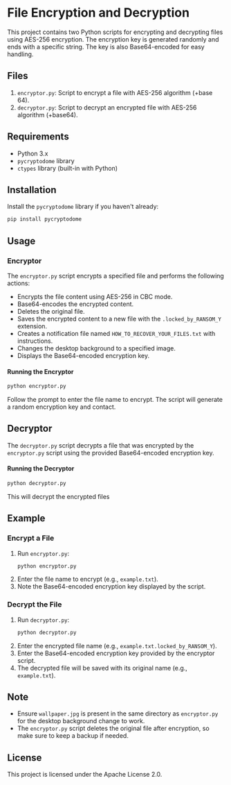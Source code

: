 # File Encryption and Decryption

This project contains two Python scripts for encrypting and decrypting files using AES-256 encryption. The encryption key is generated randomly and ends with a specific string. The key is also Base64-encoded for easy handling.

## Files

1. `encryptor.py`: Script to encrypt a file with AES-256 algorithm (+base 64).
2. `decryptor.py`: Script to decrypt an encrypted file with AES-256 algorithm (+base64).

## Requirements

- Python 3.x
- `pycryptodome` library
- `ctypes` library (built-in with Python)

## Installation

Install the `pycryptodome` library if you haven't already:

```bash
pip install pycryptodome
```
## Usage

### Encryptor

The `encryptor.py` script encrypts a specified file and performs the following actions:

- Encrypts the file content using AES-256 in CBC mode.
- Base64-encodes the encrypted content.
- Deletes the original file.
- Saves the encrypted content to a new file with the `.locked_by_RANSOM_Y` extension.
- Creates a notification file named `HOW_TO_RECOVER_YOUR_FILES.txt` with instructions.
- Changes the desktop background to a specified image.
- Displays the Base64-encoded encryption key.

#### Running the Encryptor

```bash
python encryptor.py
```

Follow the prompt to enter the file name to encrypt. The script will generate a random encryption key and contact.


## Decryptor

The `decryptor.py` script decrypts a file that was encrypted by the `encryptor.py` script using the provided Base64-encoded encryption key.

#### Running the Decryptor

```bash
python decryptor.py
```

This will decrypt the encrypted files

## Example

### Encrypt a File

1. Run `encryptor.py`:
    ```bash
    python encryptor.py
    ```
2. Enter the file name to encrypt (e.g., `example.txt`).
3. Note the Base64-encoded encryption key displayed by the script.

### Decrypt the File

1. Run `decryptor.py`:
    ```bash
    python decryptor.py
    ```
2. Enter the encrypted file name (e.g., `example.txt.locked_by_RANSOM_Y`).
3. Enter the Base64-encoded encryption key provided by the encryptor script.
4. The decrypted file will be saved with its original name (e.g., `example.txt`).

## Note

- Ensure `wallpaper.jpg` is present in the same directory as `encryptor.py` for the desktop background change to work.
- The `encryptor.py` script deletes the original file after encryption, so make sure to keep a backup if needed.

## License

This project is licensed under the Apache License 2.0.
